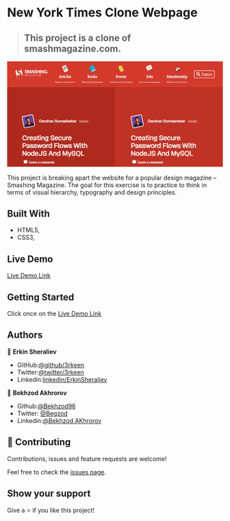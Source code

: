 # New York Times Clone Webpage

> ## This project is a clone of smashmagazine.com.

![screenshot](images/screenshot1.PNG)

This project is breaking apart the website for a popular design magazine – Smashing Magazine. The goal for this exercise is to practice to think in terms of visual hierarchy, typography and design principles.

## Built With

- HTML5,
- CSS3,

## Live Demo

[Live Demo Link](https://rawcdn.githack.com/3rkeen/New-York-Times-Clone/6d97b3a72c2abcda7f449b5465317c6e3a4ca775/index.html)

## Getting Started

Click once on the [Live Demo Link](https://rawcdn.githack.com/3rkeen/New-York-Times-Clone/6d97b3a72c2abcda7f449b5465317c6e3a4ca775/index.html)

## Authors

👤 **Erkin Sheraliev**

- GitHub:[@github/3rkeen](https://github.com/3rkeen)
- Twitter:[@twitter/3rkeen](https://twitter.com/3rkeen)
- Linkedin:[linkedin/ErkinSheraliev](https://www.linkedin.com/in/erkin-sheraliev-9122631a0/)

👤 **Bekhzod Akhrorov**

- Github:[@Bekhzod96](https://github.com/Bekhzod96)
- Twitter: [ @Begzod](https://twitter.com/25d47e8987f740b)
- Linkedin:[@Bekhzod AKhrorov](https://www.linkedin.com/in/bekhzod-akhrorov-b24232113/)

## 🤝 Contributing

Contributions, issues and feature requests are welcome!

Feel free to check the [issues page](https://github.com/3rkeen/New-York-Times-Clone/issues).

## Show your support

Give a ⭐️ if you like this project!
